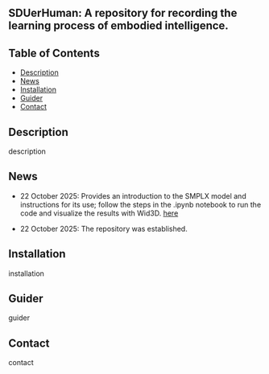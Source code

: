 ## SDUerHuman: A repository for recording the learning process of embodied intelligence.

<!-- [[Paper Page](https://smpl-x.is.tue.mpg.de)] [[Paper](https://ps.is.tuebingen.mpg.de/uploads_file/attachment/attachment/497/SMPL-X.pdf)]
[[Supp. Mat.](https://ps.is.tuebingen.mpg.de/uploads_file/attachment/attachment/498/SMPL-X-supp.pdf)]

![SMPL-X Examples](./images/teaser_fig.png) -->

## Table of Contents

  * [Description](#description)
  * [News](#news)
  * [Installation](#installation)
  * [Guider](#Guider)
  * [Contact](#contact)

## Description
description

<!-- *SMPL-X* (SMPL eXpressive) is a unified body model with shape parameters trained jointly for the
face, hands and body. *SMPL-X* uses standard vertex based linear blend skinning with learned corrective blend
shapes, has N = 10, 475 vertices and K = 54 joints,
which include joints for the neck, jaw, eyeballs and fingers. 
SMPL-X is defined by a function M(θ, β, ψ), where θ is the pose parameters, β the shape parameters and
ψ the facial expression parameters. -->

## News

- 22 October 2025: Provides an introduction to the SMPLX model and instructions for its use; follow the steps in the .ipynb notebook to run the code and visualize the results with Wid3D. [here](./Datasets/SMPLX/SMPLX_guide.md)

- 22 October 2025: The repository was established.

## Installation
installation

## Guider
guider

## Contact
contact
<!-- The code of this repository was implemented by [Vassilis Choutas](vassilis.choutas@tuebingen.mpg.de).

For questions, please contact [smplx@tue.mpg.de](smplx@tue.mpg.de).

For commercial licensing (and all related questions for business applications), please contact [ps-licensing@tue.mpg.de](ps-licensing@tue.mpg.de). -->
